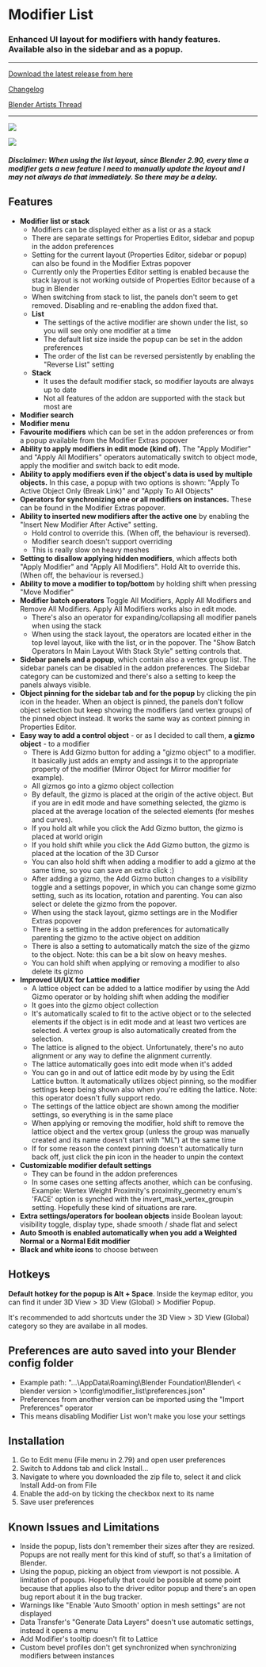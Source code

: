 # Modifier List

### Enhanced UI layout for modifiers with handy features. Available also in the sidebar and as a popup.

---

[Download the latest release from here](https://github.com/Symstract/Modifier-List/releases)

[Changelog](/CHANGELOG.md)

[Blender Artists Thread](https://blenderartists.org/t/modifier-popup-panel-list-view-search-favourites/1147752)

---

![](properties_editor_and_sidebar.png)

![](popup.png)

#### _Disclaimer: When using the list layout, since Blender 2.90, every time a modifier gets a new feature I need to manually update the layout and I may not always do that immediately. So there may be a delay._

## Features

- **Modifier list or stack**
  - Modifiers can be displayed either as a list or as a stack
  - There are separate settings for Properties Editor, sidebar and popup in the addon preferences
  - Setting for the current layout (Properties Editor, sidebar or popup) can also be found in the Modifier Extras popover
  - Currently only the Properties Editor setting is enabled because the stack layout is not working outside of Properties Editor because of a bug in Blender
  - When switching from stack to list, the panels don't seem to get removed. Disabling and re-enabling the addon fixed that.
  - **List**
    - The settings of the active modifier are shown under the list, so you will see only one modifier at a time
    - The default list size inside the popup can be set in the addon preferences
    - The order of the list can be reversed persistently by enabling the "Reverse List" setting
  - **Stack**
    - It uses the default modifier stack, so modifier layouts are always up to date
    - Not all features of the addon are supported with the stack but most are
- **Modifier search**
- **Modifier menu**
- **Favourite modifiers** which can be set in the addon preferences or from a popup available from the Modifier Extras popover
- **Ability to apply modifiers in edit mode (kind of).** The "Apply Modifier" and "Apply All Modifiers" operators automatically switch to object mode, apply the modifier and switch back to edit mode.
- **Ability to apply modifiers even if the object's data is used by multiple objects.** In this case, a popup with two options is shown: "Apply To Active Object Only (Break Link)" and "Apply To All Objects"
- **Operators for synchronizing one or all modifiers on instances.** These can be found in the Modifier Extras popover.
- **Ability to inserted new modifiers after the active one** by enabling the "Insert New Modifier After Active" setting.
  - Hold control to override this. (When off, the behaviour is reversed).
  - Modifier search doesn't support overriding
  - This is really slow on heavy meshes
- **Setting to disallow applying hidden modifiers**, which affects both "Apply Modifier" and "Apply All Modifiers". Hold Alt to override this. (When off, the behaviour is reversed.)
- **Ability to move a modifier to top/bottom** by holding shift when pressing "Move Modifier"
- **Modifier batch operators** Toggle All Modifiers, Apply All Modifiers and Remove All Modifiers. Apply All Modifiers works also in edit mode.
  - There's also an operator for expanding/collapsing all modifier panels when using the stack
  - When using the stack layout, the operators are located either in the top level layout, like with the list, or in the popover. The "Show Batch Operators In Main Layout With Stack Style" setting controls that.
- **Sidebar panels and a popup**, which contain also a vertex group list. The sidebar panels can be disabled in the addon preferences. The Sidebar category can be customized and there's also a setting to keep the panels always visible.
- **Object pinning for the sidebar tab and for the popup** by clicking the pin icon in the header. When an object is pinned, the panels don't follow object selection but keep showing the modifiers (and vertex groups) of the pinned object instead. It works the same way as context pinning in Properties Editor.
- **Easy way to add a control object** - or as I decided to call them, **a gizmo object** - to a modifier
  - There is Add Gizmo button for adding a "gizmo object" to a modifier. It basically just adds an empty and assings it to the appropriate property of the modifier (Mirror Object for Mirror modifier for example).
  - All gizmos go into a gizmo object collection
  - By default, the gizmo is placed at the origin of the active object. But if you are in edit mode and have something selected, the gizmo is placed at the average location of the selected elements (for meshes and curves).
  - If you hold alt while you click the Add Gizmo button, the gizmo is placed at world origin
  - If you hold shift while you click the Add Gizmo button, the gizmo is placed at the location of the 3D Cursor
  - You can also hold shift when adding a modifier to add a gizmo at the same time, so you can save an extra click :)
  - After adding a gizmo, the Add Gizmo button changes to a visibility toggle and a settings popover, in which you can change some gizmo setting, such as its location, rotation and parenting. You can also select or delete the gizmo from the popover.
  - When using the stack layout, gizmo settings are in the Modifier Extras popover
  - There is a setting in the addon preferences for automatically parenting the gizmo to the active object on addition
  - There is also a setting to automatically match the size of the gizmo to the object. Note: this can be a bit slow on heavy meshes.
  - You can hold shift when applying or removing a modifier to also delete its gizmo
- **Improved UI/UX for Lattice modifier**
  - A lattice object can be added to a lattice modifier by using the Add Gizmo operator or by holding shift when adding the modifier
  - It goes into the gizmo object collection
  - It's automatically scaled to fit to the active object or to the selected elements if the object is in edit mode and at least two vertices are selected. A vertex group is also automatically created from the selection.
  - The lattice is aligned to the object. Unfortunately, there's no auto alignment or any way to define the alignment currently.
  - The lattice automatically goes into edit mode when it's added
  - You can go in and out of lattice edit mode by by using the Edit Lattice button. It automatically utilizes object pinning, so the modifier settings keep being shown also when you're editing the lattice. Note: this operator doesn't fully support redo.
  - The settings of the lattice object are shown among the modifier settings, so everything is in the same place
  - When applying or removing the modifier, hold shift to remove the lattice object and the vertex group (unless the group was manually created and its name doesn't start with "ML") at the same time
  - If for some reason the context pinning doesn't automatically turn back off, just click the pin icon in the header to unpin the context
- **Customizable modifier default settings**
  - They can be found in the addon preferences
  - In some cases one setting affects another, which can be confusing. Example: Wertex Weight Proximity's proximity_geometry enum's 'FACE' option is synched with the invert_mask_vertex_groupin setting. Hopefully these kind of situations are rare.
- **Extra settings/operators for boolean objects** inside Boolean layout: visibility toggle, display type, shade smooth / shade flat and select
- **Auto Smooth is enabled automatically when you add a Weighted Normal or a Normal Edit modifier**
- **Black and white icons** to choose between

## Hotkeys

**Default hotkey for the popup is Alt + Space**. Inside the keymap editor, you can find it under 3D View > 3D View (Global) > Modifier Popup.

It's recommended to add shortcuts under the 3D View > 3D View (Global) category so they are availabe in all modes.

## Preferences are auto saved into your Blender config folder

- Example path: "...\AppData\Roaming\Blender Foundation\Blender\ < blender version > \config\modifier_list\preferences.json"
- Preferences from another version can be imported using the "Import Preferences" operator
- This means disabling Modifier List won't make you lose your settings

## Installation

1. Go to Edit menu (File menu in 2.79) and open user preferences
2. Switch to Addons tab and click Install...
3. Navigate to where you downloaded the zip file to, select it and click Install Add-on from File
4. Enable the add-on by ticking the checkbox next to its name
5. Save user preferences

## Known Issues and Limitations

- Inside the popup, lists don't remember their sizes after they are resized. Popups are not really ment for this kind of stuff, so that's a limitation of Blender.
- Using the popup, picking an object from viewport is not possible. A limitation of popups. Hopefully that could be possible at some point because that applies also to the driver editor popup and there's an open bug report about it in the bug tracker.
- Warnings like "Enable 'Auto Smooth' option in mesh settings" are not displayed
- Data Transfer's "Generate Data Layers" doesn't use automatic settings, instead it opens a menu
- Add Modifier's tooltip doesn't fit to Lattice
- Custom bevel profiles don't get synchronized when synchronizing modifiers between instances
